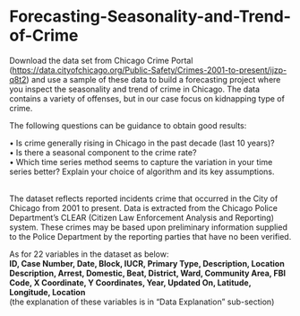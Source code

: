 # Forecasting-Seasonality-and-Trend-of-Crime

Download the data set from Chicago Crime Portal (https://data.cityofchicago.org/Public-Safety/Crimes-2001-to-present/ijzp-q8t2) and use a sample of these data to build a forecasting project where you inspect the seasonality and trend of crime in Chicago. The data contains a variety of offenses, but in our case focus on kidnapping type of crime.

The following questions can be guidance to obtain good results:<br />

•	Is crime generally rising in Chicago in the past decade (last 10 years)?<br />
•	Is there a seasonal component to the crime rate?<br />
•	Which time series method seems to capture the variation in your time series better? Explain your choice of algorithm and its key assumptions.<br /><br />

The dataset reflects reported incidents crime that occurred in the City of Chicago from 2001 to present. Data is extracted from the Chicago Police Department’s CLEAR (Citizen Law Enforcement Analysis and Reporting) system.
These crimes may be based upon preliminary information supplied to the Police Department by the reporting parties that have no been verified.

As for 22 variables in the dataset as below:<br />
**ID, Case Number, Date, Block, IUCR, Primary Type, Description, Location Description, Arrest, Domestic, Beat, District, Ward, Community Area, FBI Code, X Coordinate, Y Coordinates, Year, Updated On, Latitude, Longitude, Location**<br />
(the explanation of these variables is in “Data Explanation” sub-section)
